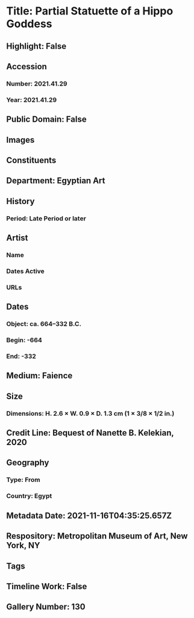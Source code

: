 # Title: Partial Statuette of a Hippo Goddess
## Highlight: False
## Accession
### Number: 2021.41.29
### Year: 2021.41.29
## Public Domain: False
## Images
## Constituents
## Department: Egyptian Art
## History
### Period: Late Period or later
## Artist
### Name
### Dates Active
### URLs
## Dates
### Object: ca. 664–332 B.C.
### Begin: -664
### End: -332
## Medium: Faience
## Size
### Dimensions: H. 2.6 × W. 0.9 × D. 1.3 cm (1 × 3/8 × 1/2 in.)
## Credit Line: Bequest of Nanette B. Kelekian, 2020
## Geography
### Type: From
### Country: Egypt
## Metadata Date: 2021-11-16T04:35:25.657Z
## Respository: Metropolitan Museum of Art, New York, NY
## Tags
## Timeline Work: False
## Gallery Number: 130